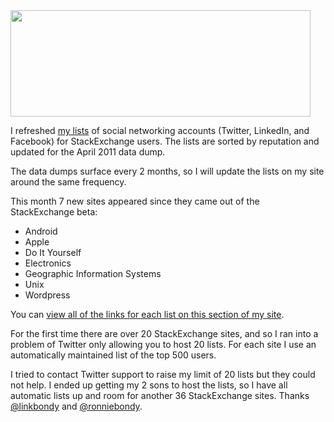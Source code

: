 <img src='http://www.brianbondy.com/static/img/blogpost_107/socialIcons.png' width='480' height='170'>

I refreshed [my lists][1] of social networking accounts (Twitter, LinkedIn, and Facebook) for StackExchange users.  The lists are sorted by reputation and updated for the April 2011 data dump.

The data dumps surface every 2 months, so I will update the lists on my site around the same frequency.

This month 7 new sites appeared since they came out of the StackExchange beta:

- Android
- Apple
- Do It Yourself
- Electronics
- Geographic Information Systems
- Unix
- Wordpress

You can [view all of the links for each list on this section of my site][1].

For the first time there are over 20 StackExchange sites, and so I ran into a problem of Twitter only allowing you to host 20 lists.  For each site I use an automatically maintained list of the top 500 users.  

I tried to contact Twitter support to raise my limit of 20 lists but they could not help.  I ended up getting my 2 sons to host the lists, so I have all automatic lists up and room for another 36 StackExchange sites.  Thanks [@linkbondy][2] and [@ronniebondy][3].

[1]: http://www.brianbondy.com/stackexchange/
[2]: http://www.twitter.com/linkbondy
[3]: http://www.twitter.com/ronniebondy
